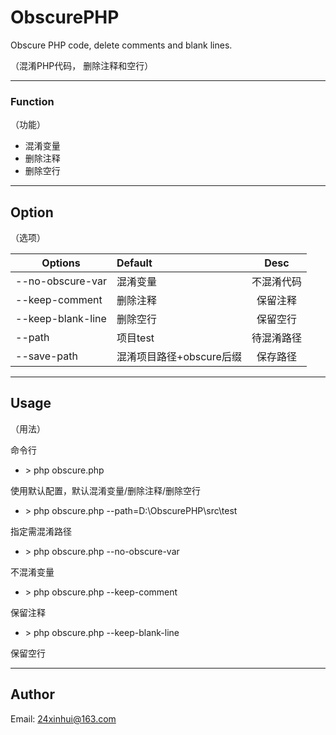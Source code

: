 # ObscurePHP
Obscure PHP code, delete comments and blank lines.

（混淆PHP代码， 删除注释和空行）


***
### Function

（功能）
- 混淆变量
- 删除注释
- 删除空行


***
## Option

（选项）

Options|Default|Desc
---|:---|:---:
--no-obscure-var|混淆变量|不混淆代码
--keep-comment|删除注释|保留注释
--keep-blank-line|删除空行|保留空行
--path|项目test|待混淆路径
--save-path|混淆项目路径+obscure后缀|保存路径


***
## Usage

（用法）

命令行

- \> php obscure.php

使用默认配置，默认混淆变量/删除注释/删除空行


- \> php obscure.php --path=D:\ObscurePHP\src\test

指定需混淆路径


- \> php obscure.php --no-obscure-var

不混淆变量

- \> php obscure.php --keep-comment

保留注释


- \> php obscure.php --keep-blank-line

保留空行


***
## Author

Email: 24xinhui@163.com